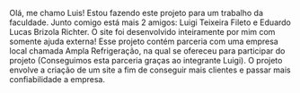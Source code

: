 Olá, me chamo Luis! Estou fazendo este projeto para um trabalho da faculdade. Junto comigo está mais 2 amigos: Luigi Teixeira Fileto e Eduardo Lucas Brizola Richter. O site foi desenvolvido inteiramente por mim com somente ajuda externa! Esse projeto contém parceria com uma empresa local chamada Ampla Refrigeração, na qual se ofereceu para participar do projeto (Conseguimos esta parceria graças ao integrante Luigi). O projeto envolve a criação de um site a fim de conseguir mais clientes e passar mais confiabilidade a empresa.